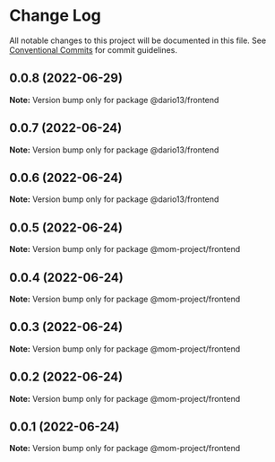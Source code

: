 # Change Log

All notable changes to this project will be documented in this file.
See [Conventional Commits](https://conventionalcommits.org) for commit guidelines.

## 0.0.8 (2022-06-29)

**Note:** Version bump only for package @dario13/frontend





## 0.0.7 (2022-06-24)

**Note:** Version bump only for package @dario13/frontend





## 0.0.6 (2022-06-24)

**Note:** Version bump only for package @dario13/frontend





## 0.0.5 (2022-06-24)

**Note:** Version bump only for package @mom-project/frontend





## 0.0.4 (2022-06-24)

**Note:** Version bump only for package @mom-project/frontend





## 0.0.3 (2022-06-24)

**Note:** Version bump only for package @mom-project/frontend





## 0.0.2 (2022-06-24)

**Note:** Version bump only for package @mom-project/frontend





## 0.0.1 (2022-06-24)

**Note:** Version bump only for package @mom-project/frontend
